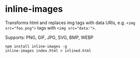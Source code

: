 # inline-images

Transforms html and replaces img tags with data URIs, e.g. `<img src="foo.png">` tags with `<img src="data:">`.

Supports: PNG, GIF, JPG, SVG, BMP, WEBP

```
npm install inline-images -g
inline-images index.html > inlined.html
```
